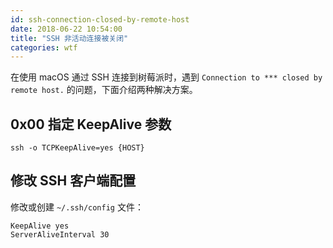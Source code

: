 ```yaml
---
id: ssh-connection-closed-by-remote-host
date: 2018-06-22 10:54:00
title: "SSH 非活动连接被关闭"
categories: wtf
---
```


在使用 macOS 通过 SSH 连接到树莓派时，遇到 `Connection to *** closed by remote host.` 的问题，下面介绍两种解决方案。

## 0x00 指定 KeepAlive 参数

```
ssh -o TCPKeepAlive=yes {HOST}
```

## 修改 SSH 客户端配置

修改或创建 `~/.ssh/config` 文件：

```
KeepAlive yes
ServerAliveInterval 30
```